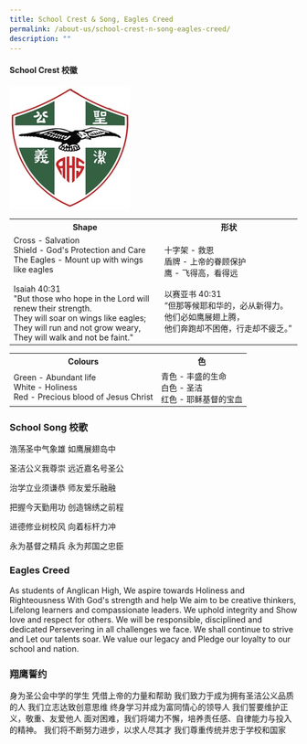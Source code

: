 ```yaml
---
title: School Crest & Song, Eagles Creed
permalink: /about-us/school-crest-n-song-eagles-creed/
description: ""
---
```

#### School Crest 校徽

![](/images/About%20us/sch_crest.jpg)

<table style="width:100%">
 
<tr>
    <th>Shape</th>
    <th>形状</th>
   
  </tr>
  <tr>
    <td>Cross - Salvation<br>Shield - God's Protection and Care<br>The Eagles - Mount up with wings like eagles <br><br>Isaiah 40:31<br>"But those who hope in the Lord will renew their strength.<br>They will soar on wings like eagles;<br>They will run and not grow weary,<br>They will walk and not be faint."</td>
    <td>十字架 - 救恩<br>盾牌 - 上帝的眷顾保护<br>鹰 - 飞得高，看得远<br><br>以赛亚书 40:31<br>“但那等候耶和华的，必从新得力。他们必如鹰展翅上腾，<br>他们奔跑却不困倦，行走却不疲乏。”</td>
  </tr>
</table>

<table style="width:85%"> 
<tr>
    <th>Colours</th>
    <th>色</th>
  </tr>
  <tr>
    <td>Green - Abundant life<br>White - Holiness<br>Red - Precious blood of Jesus Christ</td>
    <td>青色 - 丰盛的生命<br>白色 - 圣洁<br>红色 - 耶稣基督的宝血</td>
  </tr>
</table>


### School Song 校歌

浩荡圣中气象雄 如鹰展翅岛中

圣洁公义我尊崇 远近嘉名号圣公

治学立业须谦恭 师友爱乐融融

把握今天勤用功 创造锦绣之前程

进德修业树校风 向着标杆力冲

永为基督之精兵 永为邦国之忠臣


### Eagles Creed

As students of Anglican High,
We aspire towards Holiness and Righteousness
With God's strength and help
We aim to be creative thinkers,
Lifelong learners and compassionate leaders.
We uphold integrity and
Show love and respect for others.
We will be responsible, disciplined and dedicated
Persevering in all challenges we face.
We shall continue to strive and
Let our talents soar.
We value our legacy and
Pledge our loyalty to our school and nation.

### 翔鹰誓约

身为圣公会中学的学生
凭借上帝的力量和帮助
我们致力于成为拥有圣洁公义品质的人
我们立志达致创意思维
终身学习并成为富同情心的领导人
我们誓要维护正义，敬重、友爱他人
面对困难，我们将竭力不懈，培养责任感、自律能力与投入的精神。
我们将不断努力进步，以求人尽其才
我们尊重传统并忠于学校和国家